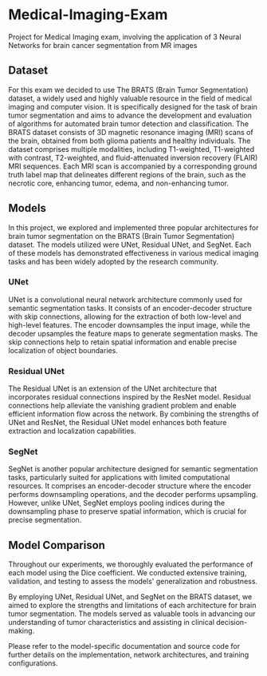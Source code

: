 # Medical-Imaging-Exam
Project for Medical Imaging exam, involving the application of 3 Neural Networks for brain cancer segmentation from MR images

## Dataset
For this exam we decided to use The BRATS (Brain Tumor Segmentation) dataset, a widely used and highly valuable resource in the field of medical imaging and computer vision. It is specifically designed for the task of brain tumor segmentation and aims to advance the development and evaluation of algorithms for automated brain tumor detection and classification.
The BRATS dataset consists of 3D magnetic resonance imaging (MRI) scans of the brain, obtained from both glioma patients and healthy individuals. The dataset comprises multiple modalities, including T1-weighted, T1-weighted with contrast, T2-weighted, and fluid-attenuated inversion recovery (FLAIR) MRI sequences. Each MRI scan is accompanied by a corresponding ground truth label map that delineates different regions of the brain, such as the necrotic core, enhancing tumor, edema, and non-enhancing tumor.


## Models
In this project, we explored and implemented three popular architectures for brain tumor segmentation on the BRATS (Brain Tumor Segmentation) dataset. The models utilized were UNet, Residual UNet, and SegNet. Each of these models has demonstrated effectiveness in various medical imaging tasks and has been widely adopted by the research community.

### UNet
UNet is a convolutional neural network architecture commonly used for semantic segmentation tasks. It consists of an encoder-decoder structure with skip connections, allowing for the extraction of both low-level and high-level features. The encoder downsamples the input image, while the decoder upsamples the feature maps to generate segmentation masks. The skip connections help to retain spatial information and enable precise localization of object boundaries.

### Residual UNet
The Residual UNet is an extension of the UNet architecture that incorporates residual connections inspired by the ResNet model. Residual connections help alleviate the vanishing gradient problem and enable efficient information flow across the network. By combining the strengths of UNet and ResNet, the Residual UNet model enhances both feature extraction and localization capabilities.

### SegNet
SegNet is another popular architecture designed for semantic segmentation tasks, particularly suited for applications with limited computational resources. It comprises an encoder-decoder structure where the encoder performs downsampling operations, and the decoder performs upsampling. However, unlike UNet, SegNet employs pooling indices during the downsampling phase to preserve spatial information, which is crucial for precise segmentation.

## Model Comparison
Throughout our experiments, we thoroughly evaluated the performance of each model using the Dice coefficient. We conducted extensive training, validation, and testing to assess the models' generalization and robustness.

By employing UNet, Residual UNet, and SegNet on the BRATS dataset, we aimed to explore the strengths and limitations of each architecture for brain tumor segmentation. The models served as valuable tools in advancing our understanding of tumor characteristics and assisting in clinical decision-making.

Please refer to the model-specific documentation and source code for further details on the implementation, network architectures, and training configurations.
